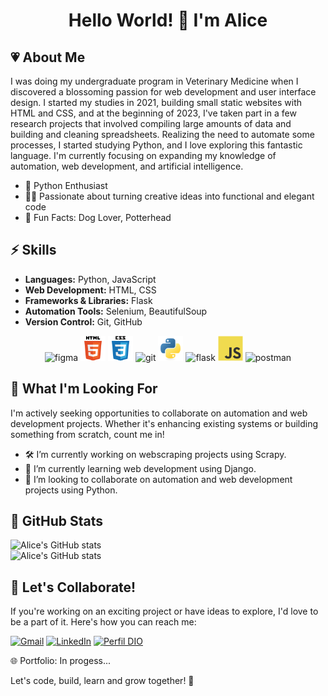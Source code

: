 
<!--
**alicelopess/alicelopess** is a ✨ _special_ ✨ repository because its `README.md` (this file) appears on your GitHub profile.

Here are some ideas to get you started:

- 🔭 I’m currently working on ...
- 🌱 I’m currently learning ...
- 👯 I’m looking to collaborate on ...
- 🤔 I’m looking for help with ...
- 💬 Ask me about ...
- 📫 How to reach me: ...
- 😄 Pronouns: ...
- ⚡ Fun fact: ...
-->

<h1 align="center">Hello World! 👋 I'm Alice</h1>

## 💗 About Me

I was doing my undergraduate program in Veterinary Medicine when I discovered a blossoming passion for web development and user interface design. I started my studies in 2021, building small static websites with HTML and CSS, and at the beginning of 2023, I've taken part in a few research projects that involved compiling large amounts of data and building and cleaning spreadsheets. Realizing the need to automate some processes, I started studying Python, and I love exploring this fantastic language. I'm currently focusing on expanding my knowledge of automation, web development, and artificial intelligence.

- 🐍 Python Enthusiast
- 👨‍💻 Passionate about turning creative ideas into functional and elegant code
- 🔮 Fun Facts: Dog Lover, Potterhead 

## ⚡ Skills

- **Languages:** Python, JavaScript
- **Web Development:** HTML, CSS
- **Frameworks & Libraries:** Flask
- **Automation Tools:** Selenium, BeautifulSoup
- **Version Control:** Git, GitHub

<p align="center"> <img src="https://www.vectorlogo.zone/logos/figma/figma-icon.svg" alt="figma" width="40" height="40"/> <img src="https://raw.githubusercontent.com/devicons/devicon/master/icons/html5/html5-original-wordmark.svg" alt="html5" width="40" height="40"/>  <img src="https://raw.githubusercontent.com/devicons/devicon/master/icons/css3/css3-original-wordmark.svg" alt="css3" width="40" height="40"/> <img src="https://www.vectorlogo.zone/logos/git-scm/git-scm-icon.svg" alt="git" width="40" height="40"/> <img src="https://raw.githubusercontent.com/devicons/devicon/master/icons/python/python-original.svg" alt="python" width="40" height="40"/> <img src="https://www.vectorlogo.zone/logos/pocoo_flask/pocoo_flask-icon.svg" alt="flask" width="40" height="40"/> <img src="https://raw.githubusercontent.com/devicons/devicon/master/icons/javascript/javascript-original.svg" alt="javascript" width="40" height="40"/> <img src="https://www.vectorlogo.zone/logos/getpostman/getpostman-icon.svg" alt="postman" width="40" height="40"/> </p>

## 🔭 What I'm Looking For

I'm actively seeking opportunities to collaborate on automation and web development projects. Whether it's enhancing existing systems or building something from scratch, count me in!

- 🛠️ I’m currently working on webscraping projects using Scrapy.
- 🌱 I’m currently learning web development using Django.
- 🤝 I’m looking to collaborate on automation and web development projects using Python.


## 📌 GitHub Stats

![Alice's GitHub stats](https://github-readme-streak-stats.herokuapp.com/?user=alicelopess&)  
![Alice's GitHub stats](https://github-readme-stats-git-masterrstaa-rickstaa.vercel.app/api/top-langs/?username=alicelopess&layout=compact&bg_color=FFF&border_color=E94D5F&title_color=E94D5F&text_color=000)


## 💌 Let's Collaborate!

If you're working on an exciting project or have ideas to explore, I'd love to be a part of it. Here's how you can reach me:

[![Gmail](https://img.shields.io/badge/Gmail-D14836?style=for-the-badge&logo=gmail&logoColor=white)](mailto:alicedflopes.02@gmail.com) [![LinkedIn](https://img.shields.io/badge/linkedin-%230077B5.svg?style=for-the-badge&logo=linkedin&logoColor=white)](https://www.linkedin.com/in/alice-dfl/) [![Perfil DIO](https://img.shields.io/badge/-Meu%20Perfil%20na%20DIO-30A3DC?style=for-the-badge)](https://web.dio.me/users/alicedflopes_02/)
  
🌐 Portfolio: In progess...

Let's code, build, learn and grow together! 🚀

